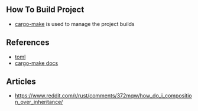 ## How To Build Project 
- [cargo-make][1] is used to manage the project builds


## References
- [toml][2]
- [cargo-make docs][3]

## Articles
- https://www.reddit.com/r/rust/comments/372mqw/how_do_i_composition_over_inheritance/

[1]: https://crates.io/crates/cargo-make
[2]: https://toml.io/en/v1.0.0
[3]: https://sagiegurari.github.io/cargo-make